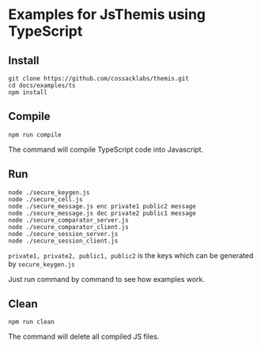 # Examples for JsThemis using TypeScript

## Install
```
git clone https://github.com/cossacklabs/themis.git
cd docs/examples/ts
npm install
```

## Compile
```
npm run compile
```
The command will compile TypeScript code into Javascript.

## Run
```
node ./secure_keygen.js
node ./secure_cell.js
node ./secure_message.js enc private1 public2 message
node ./secure_message.js dec private2 public1 message
node ./secure_comparator_server.js
node ./secure_comparator_client.js
node ./secure_session_server.js
node ./secure_session_client.js
```
`private1, private2, public1, public2` is the keys which can be generated by `secure_keygen.js`

Just run command by command to see how examples work.

## Clean
```
npm run clean
```
The command will delete all compiled JS files.
